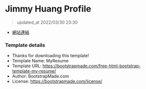 # Jimmy Huang Profile
> updated_at 2022/03/30 23:30
- [網站連結](https://pocper1.github.io/self-info/)

### Template details
- Thanks for downloading this template!
- Template Name: MyResume
- Template URL: https://bootstrapmade.com/free-html-bootstrap-template-my-resume/
- Author: BootstrapMade.com
- License: https://bootstrapmade.com/license/
